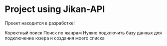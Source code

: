 # Project using Jikan-API 

Проект находится в разработке!

Коректный поиск 
Поиск по жанрам
Нужно подключить базу данных для подключение юзера и создания моего списка